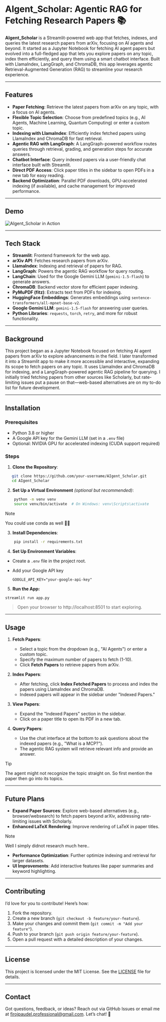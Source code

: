 # AIgent_Scholar: Agentic RAG for Fetching Research Papers 📚

**AIgent_Scholar** is a Streamlit-powered web app that fetches, indexes, and queries the latest research papers from arXiv, focusing on AI agents and beyond. It started as a Jupyter Notebook for fetching AI agent papers but evolved into a full-fledged app that lets you explore papers on any topic, index them efficiently, and query them using a smart chatbot interface. Built with LlamaIndex, LangGraph, and ChromaDB, this app leverages agentic Retrieval-Augmented Generation (RAG) to streamline your research experience.

---

## Features

- **Paper Fetching**: Retrieve the latest papers from arXiv on any topic, with a focus on AI agents.
- **Flexible Topic Selection**: Choose from predefined topics (e.g., AI Agents, Machine Learning, Quantum Computing) or enter a custom topic.
- **Indexing with LlamaIndex**: Efficiently index fetched papers using LlamaIndex and ChromaDB for fast retrieval.
- **Agentic RAG with LangGraph**: A LangGraph-powered workflow routes queries through retrieval, grading, and generation steps for accurate answers.
- **Chatbot Interface**: Query indexed papers via a user-friendly chat interface built with Streamlit.
- **Direct PDF Access**: Click paper titles in the sidebar to open PDFs in a new tab for easy reading.
- **Backend Optimization**: Parallel PDF downloads, GPU-accelerated indexing (if available), and cache management for improved performance.

---

## Demo

![AIgent_Scholar in Action](./Images/P_demo.gif)

---

## Tech Stack

- **Streamlit**: Frontend framework for the web app.
- **arXiv API**: Fetches research papers from arXiv.
- **LlamaIndex**: Indexing and retrieval of papers for RAG.
- **LangGraph**: Powers the agentic RAG workflow for query routing.
- **LangChain**: Used for the Google Gemini LLM (`gemini-1.5-flash`) to generate answers.
- **ChromaDB**: Backend vector store for efficient paper indexing.
- **PyMuPDF (fitz)**: Extracts text from PDFs for indexing.
- **HuggingFace Embeddings**: Generates embeddings using `sentence-transformers/all-mpnet-base-v2`.
- **Google Gemini LLM**: `gemini-1.5-flash` for answering user queries.
- **Python Libraries**: `requests`, `torch`, `retry`, and more for robust functionality.

---

## Background

This project began as a Jupyter Notebook focused on fetching AI agent papers from arXiv to explore advancements in the field. I later transformed it into a Streamlit app to make it more accessible and interactive, expanding its scope to fetch papers on any topic. It uses LlamaIndex and ChromaDB for indexing, and a LangGraph-powered agentic RAG pipeline for querying. I initially tried fetching papers from other sources like Scholarly, but rate-limiting issues put a pause on that—web-based alternatives are on my to-do list for future development.

---

## Installation

### Prerequisites
- Python 3.8 or higher
- A Google API key for the Gemini LLM (set in a `.env` file)
- Optional: NVIDIA GPU for accelerated indexing (CUDA support required)

### Steps
1. **Clone the Repository**:
```bash
   git clone https://github.com/your-username/AIgent_Scholar.git
   cd AIgent_Scholar
```

2. **Set Up a Virtual Environment** *(optional but recommended)*:
```bash
    python -m venv venv
    source venv/bin/activate  # On Windows: venv\Scripts\activate
```
>[!note]
> You could use conda as well 🤷🏻

3. **Install Dependencies**:

```bash
    pip install -r requirements.txt
```

4. **Set Up Environment Variables**:
- Create a `.env` file in the project root.
- Add your Google API key

    ```text
    GOOGLE_API_KEY="your-google-api-key"
    ```
5. **Run the App:**

```bash
streamlit run app.py
```

> Open your browser to http://localhost:8501 to start exploring.
---
## Usage

1. **Fetch Papers**:
   - Select a topic from the dropdown (e.g., "AI Agents") or enter a custom topic.
   - Specify the maximum number of papers to fetch (1-10).
   - Click **Fetch Papers** to retrieve papers from arXiv.

2. **Index Papers**:
   - After fetching, click **Index Fetched Papers** to process and index the papers using LlamaIndex and ChromaDB.
   - Indexed papers will appear in the sidebar under "Indexed Papers."

3. **View Papers**:
   - Expand the "Indexed Papers" section in the sidebar.
   - Click on a paper title to open its PDF in a new tab.

4. **Query Papers**:
   - Use the chat interface at the bottom to ask questions about the indexed papers (e.g., "What is a MCP?").
   - The agentic RAG system will retrieve relevant info and provide an answer.

>[!tip]
> The agent might not recognize the topic straight on. So first mention the paper then go into its topics.

---

## Future Plans

- **Expand Paper Sources**: Explore web-based alternatives (e.g., browser/websearch) to fetch papers beyond arXiv, addressing rate-limiting issues with Scholarly.
- **Enhanced LaTeX Rendering**: Improve rendering of LaTeX in paper titles. 

>[!note]
> Well I simply didnot research much here..

- **Performance Optimization**: Further optimize indexing and retrieval for larger datasets.
- **UI Improvements**: Add interactive features like paper summaries and keyword highlighting.

---

## Contributing

I’d love for you to contribute! Here’s how:

1. Fork the repository.
2. Create a new branch (`git checkout -b feature/your-feature`).
3. Make your changes and commit them (`git commit -m "Add your feature"`).
4. Push to your branch (`git push origin feature/your-feature`).
5. Open a pull request with a detailed description of your changes.

---

## License

This project is licensed under the MIT License. See the [LICENSE](./LICENSE) file for details.

---

## Contact

Got questions, feedback, or ideas? Reach out via GitHub Issues or email me at [firojpaudel.professional@gmail.com](mailto:firojpaudel.professional@gmail.com). Let’s chat! 🤝
